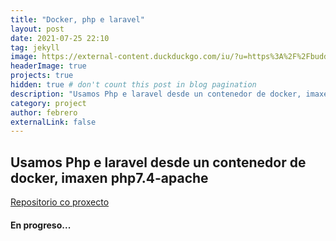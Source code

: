 ```yaml
---
title: "Docker, php e laravel"
layout: post
date: 2021-07-25 22:10
tag: jekyll
image: https://external-content.duckduckgo.com/iu/?u=https%3A%2F%2Fbuddy.works%2Fguides%2Fcovers%2Flaravel-docker%2Flaravel-docker-share.png&f=1&nofb=1
headerImage: true
projects: true
hidden: true # don't count this post in blog pagination
description: "Usamos Php e laravel desde un contenedor de docker, imaxen php7.4-apache"
category: project
author: febrero
externalLink: false
---
```


## Usamos Php e laravel desde un contenedor de docker, imaxen php7.4-apache


[Repositorio co proxecto][1]

#### En progreso...


[1]: https://github.com/fdezfebrero/php-docker
